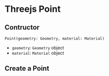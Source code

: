# Threejs Point

## Contructor

`Point(geometry: Geometry, material: Material)`

- `geometry`: `Geometry` object
- `material`: `Material` object

## Create a Point

```js

```

